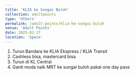 ```yaml
---
title: 'KLIA ke Sungai Buloh'
collection: adultpoints
type: 'Others'
permalink: /adult-points/klia-ke-sungai-buloh
venue: 'Adult Points'
date: 2025-02-17
location: 'Space'
---
```



1. Turun Bandara ke KLIA Ekspress / KLIA Transit
2. Cashless bisa, mastercard bisa
3. Turun di KL Central
4. Ganti moda naik MRT ke sungai buloh pakai one day pass 
